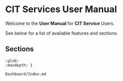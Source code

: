 
# CIT Services User Manual


Welcome to the **User Manual** for **CIT Service** Users. 



See below for a list of available features and sections. 


## Sections

```{toctree}
:glob:
:maxdepth: 1

Dashboard/Index.md

```




